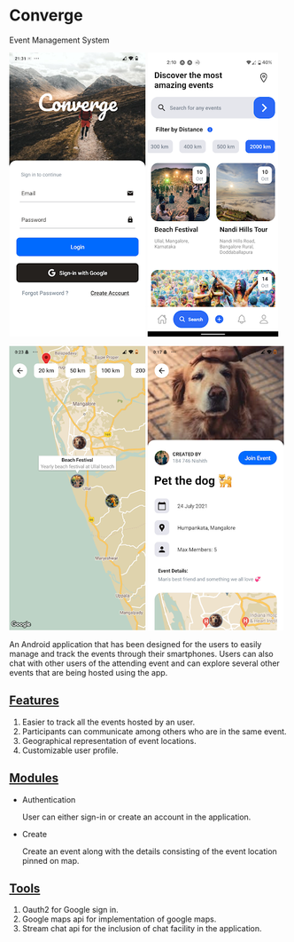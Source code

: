 # Converge

Event Management System
<!-- [Final year project] -->

![login](./screenshots/login.png)
![search](./screenshots/search.png)

![map](./screenshots/Map.png)
![Event](./screenshots/Event.png)


An Android application that has been designed for the users to easily manage and track the events through their smartphones. Users can also chat with other users of the attending event and can explore several other events that are being hosted using the app.

## <ins>Features</ins>
1. Easier to track all the events hosted by an user.
2. Participants can communicate among others who are in the same event.
3. Geographical representation of event locations.
4. Customizable user profile. 

## <ins>Modules</ins>
- Authentication
  <p> User can either sign-in or create an account in the application.
- Create
  <p> Create an event along with the details consisting of the event location pinned on map.

## <ins>Tools</ins>

1. Oauth2 for Google sign in.
2. Google maps api for implementation of google maps.
3. Stream chat api for the inclusion of chat facility in the application.
